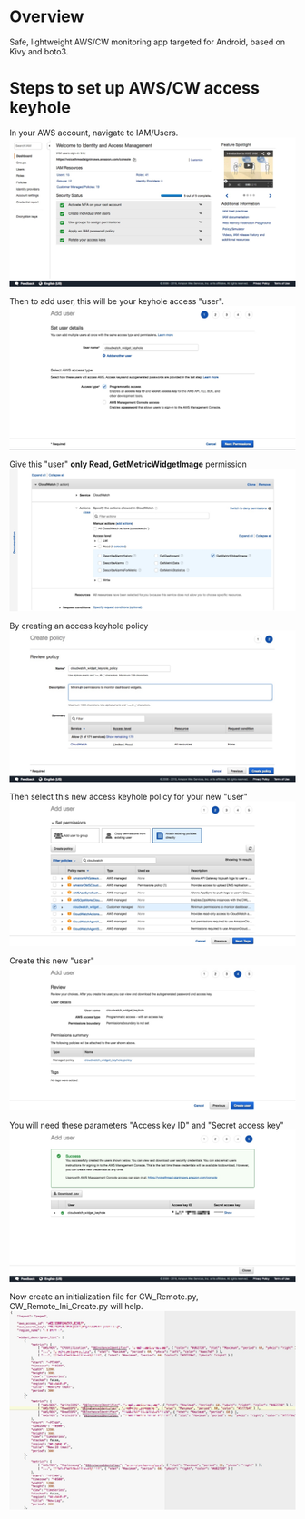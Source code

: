 # Overview
Safe, lightweight AWS/CW monitoring app targeted for Android, based on Kivy and boto3.

# Steps to set up AWS/CW access keyhole

In your AWS account, navigate to IAM/Users.
![Alt text](CloudWatch_Keyhole_User_a.jpg?raw=true "Create keyhole step 1")

Then to add user, this will be your keyhole access "user".
![Alt text](CloudWatch_Keyhole_User_b.jpg?raw=true "Create keyhole step 2")

Give this "user" <b>only Read, GetMetricWidgetImage</b> permission
![Alt text](CloudWatch_Keyhole_User_c.jpg?raw=true "Create keyhole step 3")

By creating an access keyhole policy 
![Alt text](CloudWatch_Keyhole_User_d.jpg?raw=true "Create keyhole step 4")

Then select this new access keyhole policy for your new "user"
![Alt text](CloudWatch_Keyhole_User_e.jpg?raw=true "Create keyhole step 5")

Create this new "user"
![Alt text](CloudWatch_Keyhole_User_f.jpg?raw=true "Create keyhole step 6")

You will need these parameters "Access key ID" and "Secret access key"
![Alt text](CloudWatch_Keyhole_User_g.jpg?raw=true "Create keyhole step 7")

Now create an initialization file for CW_Remote.py, CW_Remote_Ini_Create.py will help.
![Alt text](CloudWatch_Keyhole_User_h1.jpg?raw=true "Create keyhole step 8")
